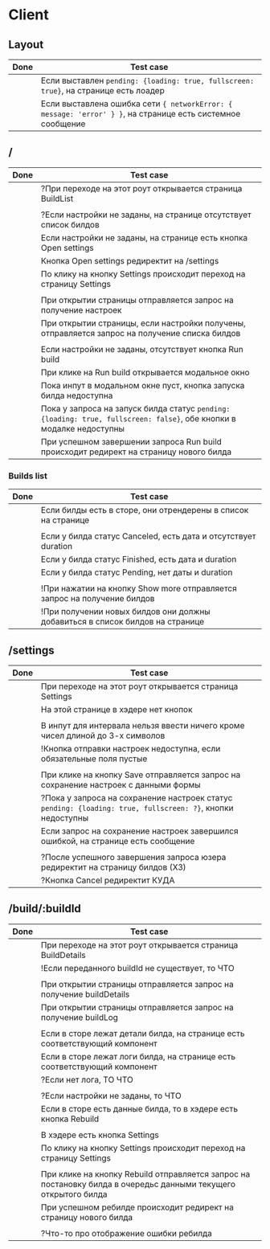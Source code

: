 # Client

## Layout

| Done | Test case                                                                                                  |
| ---- | ---------------------------------------------------------------------------------------------------------- |
|      | Если выставлен `pending: {loading: true, fullscreen: true}`, на странице есть лоадер                       |
|      | Если выставлена ошибка сети `{ networkError: { message: 'error' } }`, на странице есть системное сообщение |

## /

| Done | Test case                                                                                                            |
| ---- | -------------------------------------------------------------------------------------------------------------------- |
|      | ?При переходе на этот роут открывается страница BuildList                                                            |
|      |                                                                                                                      |
|      | ?Если настройки не заданы, на странице отсутствует список билдов                                                     |
|      | Если настройки не заданы, на странице есть кнопка Open settings                                                      |
|      | Кнопка Open settings редиректит на /settings                                                                         |
|      | По клику на кнопку Settings происходит переход на страницу Settings                                                  |
|      |                                                                                                                      |
|      | При открытии страницы отправляется запрос на получение настроек                                                      |
|      | При открытии страницы, если настройки получены, отправляется запрос на получение списка билдов                       |
|      |                                                                                                                      |
|      | Если настройки не заданы, отсутствует кнопка Run build                                                               |
|      | При клике на Run build открывается модальное окно                                                                    |
|      | Пока инпут в модальном окне пуст, кнопка запуска билда недоступна                                                    |
|      | Пока у запроса на запуск билда статус `pending: {loading: true, fullscreen: false}`, обе кнопки в модалке недоступны |
|      | При успешном завершении запроса Run build происходит редирект на страницу нового билда                               |

### Builds list

| Done | Test case                                                                     |
| ---- | ----------------------------------------------------------------------------- |
|      | Если билды есть в сторе, они отрендерены в список на странице                 |
|      |                                                                               |
|      | Если у билда статус Canceled, есть дата и отсутствует duration                |
|      | Если у билда статус Finished, есть дата и duration                            |
|      | Если у билда статус Pending, нет даты и duration                              |
|      |                                                                               |
|      | !При нажатии на кнопку Show more отправляется запрос на получение билдов      |
|      | !При получении новых билдов они должны добавиться в список билдов на странице |

## /settings

| Done | Test case                                                                                                  |
| ---- | ---------------------------------------------------------------------------------------------------------- |
|      | При переходе на этот роут открывается страница Settings                                                    |
|      | На этой странице в хэдере нет кнопок                                                                       |
|      |                                                                                                            |
|      | В инпут для интервала нельзя ввести ничего кроме чисел длиной до 3-х символов                              |
|      | !Кнопка отправки настроек недоступна, если обязательные поля пустые                                        |
|      |                                                                                                            |
|      | При клике на кнопку Save отправляется запрос на сохранение настроек с данными формы                        |
|      | ?Пока у запроса на сохранение настроек статус `pending: {loading: true, fullscreen: ?}`, кнопки недоступны |
|      | Если запрос на сохранение настроек завершился ошибкой, на странице есть сообщение                          |
|      |                                                                                                            |
|      | ?После успешного завершения запроса юзера редиректит на страницу билдов (ХЗ)                               |
|      | ?Кнопка Cancel редиректит КУДА                                                                             |

## /build/:buildId

| Done | Test case                                                                                                       |
| ---- | --------------------------------------------------------------------------------------------------------------- |
|      | При переходе на этот роут открывается страница BuildDetails                                                     |
|      | !Если переданного buildId не существует, то ЧТО                                                                 |
|      |                                                                                                                 |
|      | При открытии страницы отправляется запрос на получение buildDetails                                             |
|      | При открытии страницы отправляется запрос на получение buildLog                                                 |
|      |                                                                                                                 |
|      | Если в сторе лежат детали билда, на странице есть соответствующий компонент                                     |
|      | Если в сторе лежат логи билда, на странице есть соответствующий компонент                                       |
|      | ?Если нет лога, ТО ЧТО                                                                                          |
|      |                                                                                                                 |
|      | ?Если настройки не заданы, то ЧТО                                                                               |
|      | Если в сторе есть данные билда, то в хэдере есть кнопка Rebuild                                                 |
|      |                                                                                                                 |
|      | В хэдере есть кнопка Settings                                                                                   |
|      | По клику на кнопку Settings происходит переход на страницу Settings                                             |
|      |                                                                                                                 |
|      | При клике на кнопку Rebuild отправляется запрос на постановку билда в очередьс данными текущего открытого билда |
|      | При успешном ребилде происходит редирект на страницу нового билда                                               |
|      |                                                                                                                 |
|      | ?Что-то про отображение ошибки ребилда                                                                          |
